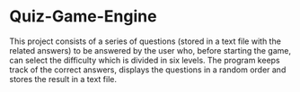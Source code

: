 # Quiz-Game-Engine

This project consists of a series of questions (stored in a text file with the related answers) to be answered by the user who, before starting the game, can select the difficulty which is divided in six levels. The program keeps track of the correct answers, displays the questions in a random order and stores the result in a text file.
